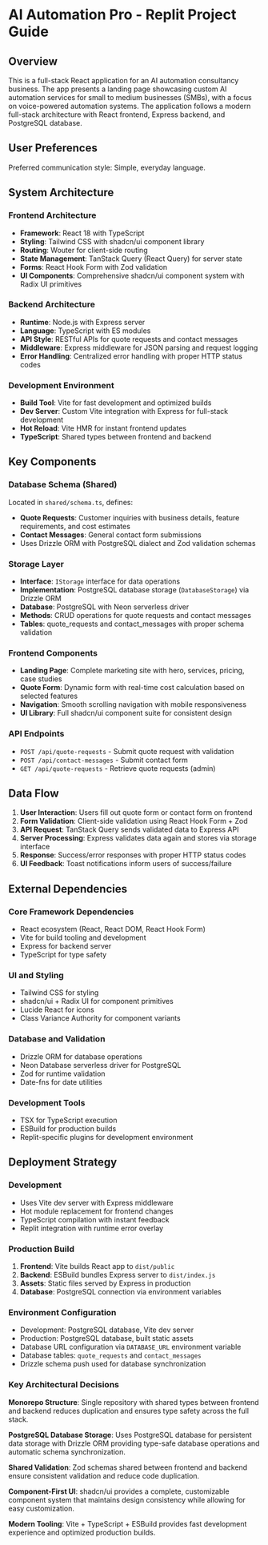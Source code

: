 # AI Automation Pro - Replit Project Guide

## Overview

This is a full-stack React application for an AI automation consultancy business. The app presents a landing page showcasing custom AI automation services for small to medium businesses (SMBs), with a focus on voice-powered automation systems. The application follows a modern full-stack architecture with React frontend, Express backend, and PostgreSQL database.

## User Preferences

Preferred communication style: Simple, everyday language.

## System Architecture

### Frontend Architecture
- **Framework**: React 18 with TypeScript
- **Styling**: Tailwind CSS with shadcn/ui component library
- **Routing**: Wouter for client-side routing
- **State Management**: TanStack Query (React Query) for server state
- **Forms**: React Hook Form with Zod validation
- **UI Components**: Comprehensive shadcn/ui component system with Radix UI primitives

### Backend Architecture
- **Runtime**: Node.js with Express server
- **Language**: TypeScript with ES modules
- **API Style**: RESTful APIs for quote requests and contact messages
- **Middleware**: Express middleware for JSON parsing and request logging
- **Error Handling**: Centralized error handling with proper HTTP status codes

### Development Environment
- **Build Tool**: Vite for fast development and optimized builds
- **Dev Server**: Custom Vite integration with Express for full-stack development
- **Hot Reload**: Vite HMR for instant frontend updates
- **TypeScript**: Shared types between frontend and backend

## Key Components

### Database Schema (Shared)
Located in `shared/schema.ts`, defines:
- **Quote Requests**: Customer inquiries with business details, feature requirements, and cost estimates
- **Contact Messages**: General contact form submissions
- Uses Drizzle ORM with PostgreSQL dialect and Zod validation schemas

### Storage Layer
- **Interface**: `IStorage` interface for data operations
- **Implementation**: PostgreSQL database storage (`DatabaseStorage`) via Drizzle ORM
- **Database**: PostgreSQL with Neon serverless driver
- **Methods**: CRUD operations for quote requests and contact messages
- **Tables**: quote_requests and contact_messages with proper schema validation

### Frontend Components
- **Landing Page**: Complete marketing site with hero, services, pricing, case studies
- **Quote Form**: Dynamic form with real-time cost calculation based on selected features
- **Navigation**: Smooth scrolling navigation with mobile responsiveness
- **UI Library**: Full shadcn/ui component suite for consistent design

### API Endpoints
- `POST /api/quote-requests` - Submit quote request with validation
- `POST /api/contact-messages` - Submit contact form
- `GET /api/quote-requests` - Retrieve quote requests (admin)

## Data Flow

1. **User Interaction**: Users fill out quote form or contact form on frontend
2. **Form Validation**: Client-side validation using React Hook Form + Zod
3. **API Request**: TanStack Query sends validated data to Express API
4. **Server Processing**: Express validates data again and stores via storage interface
5. **Response**: Success/error responses with proper HTTP status codes
6. **UI Feedback**: Toast notifications inform users of success/failure

## External Dependencies

### Core Framework Dependencies
- React ecosystem (React, React DOM, React Hook Form)
- Vite for build tooling and development
- Express for backend server
- TypeScript for type safety

### UI and Styling
- Tailwind CSS for styling
- shadcn/ui + Radix UI for component primitives
- Lucide React for icons
- Class Variance Authority for component variants

### Database and Validation
- Drizzle ORM for database operations
- Neon Database serverless driver for PostgreSQL
- Zod for runtime validation
- Date-fns for date utilities

### Development Tools
- TSX for TypeScript execution
- ESBuild for production builds
- Replit-specific plugins for development environment

## Deployment Strategy

### Development
- Uses Vite dev server with Express middleware
- Hot module replacement for frontend changes
- TypeScript compilation with instant feedback
- Replit integration with runtime error overlay

### Production Build
1. **Frontend**: Vite builds React app to `dist/public`
2. **Backend**: ESBuild bundles Express server to `dist/index.js`
3. **Assets**: Static files served by Express in production
4. **Database**: PostgreSQL connection via environment variables

### Environment Configuration
- Development: PostgreSQL database, Vite dev server
- Production: PostgreSQL database, built static assets
- Database URL configuration via `DATABASE_URL` environment variable
- Database tables: `quote_requests` and `contact_messages`
- Drizzle schema push used for database synchronization

### Key Architectural Decisions

**Monorepo Structure**: Single repository with shared types between frontend and backend reduces duplication and ensures type safety across the full stack.

**PostgreSQL Database Storage**: Uses PostgreSQL database for persistent data storage with Drizzle ORM providing type-safe database operations and automatic schema synchronization.

**Shared Validation**: Zod schemas shared between frontend and backend ensure consistent validation and reduce code duplication.

**Component-First UI**: shadcn/ui provides a complete, customizable component system that maintains design consistency while allowing for easy customization.

**Modern Tooling**: Vite + TypeScript + ESBuild provides fast development experience and optimized production builds.